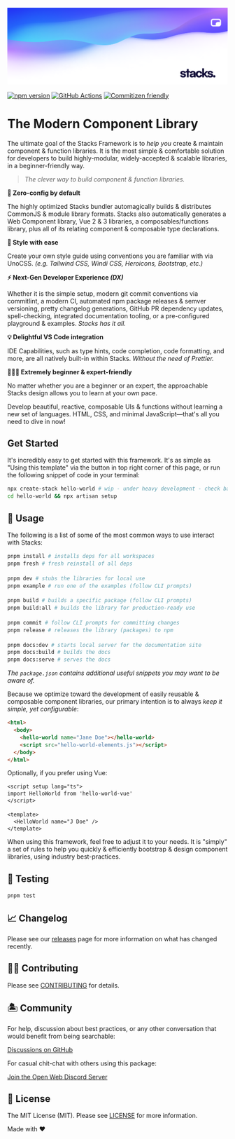 <p align="center"><img src=".github/art/social.png" alt="Social Card of Stacks"></p>

[![npm version][npm-version-src]][npm-version-href]
[![GitHub Actions][github-actions-src]][github-actions-href]
[![Commitizen friendly](https://img.shields.io/badge/commitizen-friendly-brightgreen.svg)](http://commitizen.github.io/cz-cli/)
<!-- [![npm downloads][npm-downloads-src]][npm-downloads-href] -->
<!-- [![Codecov][codecov-src]][codecov-href] -->

# The Modern Component Library

The ultimate goal of the Stacks Framework is to _help you_ create & maintain component & function libraries. It is the most simple & comfortable solution for developers to build highly-modular, widely-accepted & scalable libraries, in a beginner-friendly way.

> _The clever way to build component & function libraries._

**🤖 Zero-config by default**  

The highly optimized Stacks bundler automagically builds & distributes CommonJS & module library formats. Stacks also automatically generates a Web Component library, Vue 2 & 3 libraries, a composables/functions library, plus all of its relating component & composable type declarations.

**🎨 Style with ease**

Create your own style guide using conventions you are familiar with via UnoCSS. _(e.g. Tailwind CSS, Windi CSS, Heroicons, Bootstrap, etc.)_

**⚡️ Next-Gen Developer Experience _(DX)_**

Whether it is the simple setup, modern git commit conventions via commitlint, a modern CI, automated npm package releases & semver versioning, pretty changelog generations, GitHub PR dependency updates, spell-checking, integrated documentation tooling, or a pre-configured playground & examples. _Stacks has it all._

**💡 Delightful VS Code integration**

IDE Capabilities, such as type hints, code completion, code formatting, and more, are all natively built-in within Stacks. _Without the need of Prettier._

**🧙🏼‍♀️ Extremely beginner & expert-friendly**

No matter whether you are a beginner or an expert, the approachable Stacks design allows you to learn at your own pace.

Develop beautiful, reactive, composable UIs & functions without learning a new set of languages. HTML, CSS, and minimal JavaScript—that's all you need to dive in now!

## Get Started

It's incredibly easy to get started with this framework. It's as simple as "Using this template" via the button in top right corner of this page, or run the following snippet of code in your terminal:

```bash
npx create-stack hello-world # wip - under heavy development - check back this weekend!
cd hello-world && npx artisan setup
```

## 🤖 Usage

The following is a list of some of the most common ways to use interact with Stacks:

```bash
pnpm install # installs deps for all workspaces
pnpm fresh # fresh reinstall of all deps

pnpm dev # stubs the libraries for local use
pnpm example # run one of the examples (follow CLI prompts)

pnpm build # builds a specific package (follow CLI prompts)
pnpm build:all # builds the library for production-ready use

pnpm commit # follow CLI prompts for committing changes
pnpm release # releases the library (packages) to npm

pnpm docs:dev # starts local server for the documentation site
pnpm docs:build # builds the docs
pnpm docs:serve # serves the docs
```

_The `package.json` contains additional useful snippets you may want to be aware of._

Because we optimize toward the development of easily reusable & composable component libraries, our primary intention is to always _keep it simple, yet configurable_:

```html
<html>
  <body>
    <hello-world name="Jane Doe"></hello-world>
    <script src="hello-world-elements.js"></script>
  </body>
</html>
```

Optionally, if you prefer using Vue:

```vue
<script setup lang="ts">
import HelloWorld from 'hello-world-vue'
</script>

<template>
  <HelloWorld name="J Doe" />
</template>
```

When using this framework, feel free to adjust it to your needs. It is "simply" a set of rules to help you quickly & efficiently bootstrap & design component libraries, using industry best-practices.

## 🧪 Testing

```bash
pnpm test
```

## 📈 Changelog

Please see our [releases](https://github.com/openwebstacks/stacks-framework/releases) page for more information on what has changed recently.

## 💪🏼 Contributing

Please see [CONTRIBUTING](.github/CONTRIBUTING.md) for details.

## 🏝 Community

For help, discussion about best practices, or any other conversation that would benefit from being searchable:

[Discussions on GitHub](https://github.com/openwebstacks/stacks-framework/discussions)

For casual chit-chat with others using this package:

[Join the Open Web Discord Server](https://discord.ow3.org)

## 📄 License

The MIT License (MIT). Please see [LICENSE](LICENSE.md) for more information.

Made with ❤️

<!-- Badges -->
[npm-version-src]: https://img.shields.io/npm/v/@ow3/hello-world-vue?style=flat-square
[npm-version-href]: https://npmjs.com/package/@ow3/hello-world-vue

[npm-downloads-src]: https://img.shields.io/npm/dm/@ow3/hello-world-vue?style=flat-square
[npm-downloads-href]: https://npmjs.com/package/@ow3/hello-world-vue

[github-actions-src]: https://img.shields.io/github/workflow/status/openwebstacks/stacks-framework/CI/main?style=flat-square
[github-actions-href]: https://github.com/openwebstacks/stacks-framework/actions?query=workflow%3Aci

<!-- [codecov-src]: https://img.shields.io/codecov/c/gh/openwebstacks/stacks-framework/main?style=flat-square
[codecov-href]: https://codecov.io/gh/openwebstacks/stacks-framework -->
